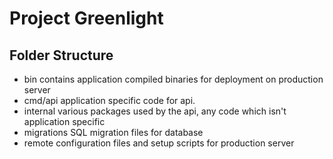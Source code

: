 # Project Greenlight

## Folder Structure

- bin
contains application compiled binaries for deployment on production server 
- cmd/api 
application specific code for api. 
- internal
various packages used by the api, any code which isn't application specific
- migrations 
SQL migration files for database
- remote
configuration files and setup scripts for production server
